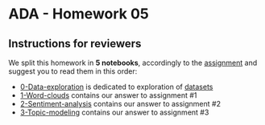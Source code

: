 # ADA - Homework 05

## Instructions for reviewers 

We split this homework in **5 notebooks**, accordingly to the [assignment](https://github.com/ggrrll/tatoule/blob/master/05%20-%20Taming%20Text/assignment.md) and suggest you to read them in this order:
* [0-Data-exploration](https://github.com/ggrrll/tatoule/blob/master/05%20-%20Taming%20Text/0-Data-exploration.ipynb)
is dedicated to exploration of [datasets](https://github.com/ggrrll/tatoule/tree/master/05%20-%20Taming%20Text/hillary-clinton-emails)
* [1-Word-clouds](https://github.com/ggrrll/tatoule/blob/master/05%20-%20Taming%20Text/1-Word-clouds.ipynb) 
contains our answer to assignment #1
* [2-Sentiment-analysis](https://github.com/ggrrll/tatoule/blob/master/05%20-%20Taming%20Text/2-Sentiment-analysis.ipynb) 
contains our answer to assignment #2
* [3-Topic-modeling](https://github.com/ggrrll/tatoule/blob/master/05%20-%20Taming%20Text/3-Topic-modeling.ipynb) 
contains our answer to assignment #3
